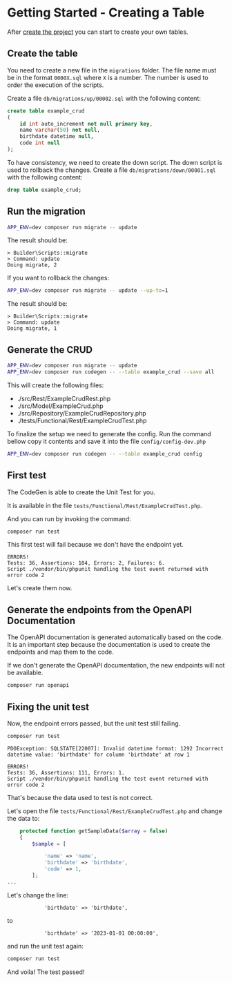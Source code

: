 # Getting Started - Creating a Table

After [create the project](getting_started.md) you can start to create your own tables. 

## Create the table

You need to create a new file in the `migrations` folder. The file name must be in the format `0000X.sql` where `X` is a number. 
The number is used to order the execution of the scripts.

Create a file `db/migrations/up/00002.sql` with the following content:

```sql
create table example_crud
(
    id int auto_increment not null primary key,
    name varchar(50) not null,
    birthdate datetime null,
    code int null
);
```

To have consistency, we need to create the down script. The down script is used to rollback the changes. 
Create a file `db/migrations/down/00001.sql` with the following content:

```sql
drop table example_crud;
```

## Run the migration

```bash
APP_ENV=dev composer run migrate -- update
```

The result should be:

```text
> Builder\Scripts::migrate
> Command: update
Doing migrate, 2
```

If you want to rollback the changes:

```bash
APP_ENV=dev composer run migrate -- update --up-to=1
```

The result should be:

```text
> Builder\Scripts::migrate
> Command: update
Doing migrate, 1
```

## Generate the CRUD

```bash
APP_ENV=dev composer run migrate -- update                              # Make sure DB is update
APP_ENV=dev composer run codegen -- --table example_crud --save all     # (can be rest, model, test, repo, config)
```

This will create the following files:

- ./src/Rest/ExampleCrudRest.php
- ./src/Model/ExampleCrud.php
- ./src/Repository/ExampleCrudRepository.php
- ./tests/Functional/Rest/ExampleCrudTest.php

To finalize the setup we need to generate the config. 
Run the command bellow copy it contents and save it into the file `config/config-dev.php`

```bash
APP_ENV=dev composer run codegen -- --table example_crud config
```

## First test

The CodeGen is able to create the Unit Test for you. 

It is available in the file `tests/Functional/Rest/ExampleCrudTest.php`.

And you can run by invoking the command:

```bash
composer run test
```

This first test will fail because we don't have the endpoint yet.

```text
ERRORS!
Tests: 36, Assertions: 104, Errors: 2, Failures: 6.
Script ./vendor/bin/phpunit handling the test event returned with error code 2
```

Let's create them now.

## Generate the endpoints from the OpenAPI Documentation

The OpenAPI documentation is generated automatically based on the code.
It is an important step because the documentation is used to create the endpoints and map them to the code. 

If we don't generate the OpenAPI documentation, the new endpoints will not be available.

```bash 
composer run openapi
```

## Fixing the unit test

Now, the endpoint errors passed, but the unit test still failing.

```bash
composer run test
```

```text
PDOException: SQLSTATE[22007]: Invalid datetime format: 1292 Incorrect datetime value: 'birthdate' for column 'birthdate' at row 1

ERRORS!
Tests: 36, Assertions: 111, Errors: 1.
Script ./vendor/bin/phpunit handling the test event returned with error code 2
```

That's because the data used to test is not correct.

Let's open the file `tests/Functional/Rest/ExampleCrudTest.php` and change the data to:

```php
    protected function getSampleData($array = false)
    {
        $sample = [

            'name' => 'name',
            'birthdate' => 'birthdate',
            'code' => 1,
        ];
...
```

Let's change the line:

```text
            'birthdate' => 'birthdate',
```

to

```text
            'birthdate' => '2023-01-01 00:00:00',
```

and run the unit test again:

```bash
composer run test
```

And voila! The test passed!

